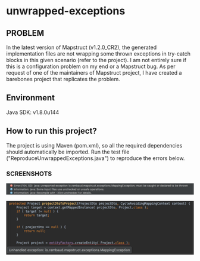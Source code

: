 # unwrapped-exceptions

## PROBLEM

In the latest version of Mapstruct (v1.2.0_CR2), the generated implementation files are not wrapping some thrown exceptions in try-catch blocks in this given scenario (refer to the project). I am not entirely sure if this is a configuration problem on my end or a Mapstruct bug. As per request of one of the maintainers of Mapstruct project, I have created a barebones project that replicates the problem.

## Environment

Java SDK: v1.8.0u144

## How to run this project?

The project is using Maven (pom.xml), so all the required dependencies should automatically be imported. Run the test file ("ReproduceUnwrappedExceptions.java") to reproduce the errors below.

### SCREENSHOTS
![Compilation error](/img/uncaught_exceptions_compile_failure.png)

![Generated mapping file does not have the proper throws clause](/img/uncaught_exception_no_throws_clause.png)
